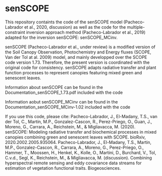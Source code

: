 # senSCOPE
This repository containts the code of the senSCOPE model (Pacheco-Labrador et al., 2020, discussion) as well as the code for the multiple-constraint inversion approach method (Pacheco-Labrador et al., 2019) adapted for the inversion senSCOPE: senSCOPE_MCinv.

senSCOPE (Pacheco-Labrador et al., under review) is a modified version of the Soil Canopy Observation, Photochemistry and Energy fluxes (SCOPE, Van der Tol at al. 2009) model, and mainly developped over the SCOPE code version 1.73. Therefore, the present version is coordinated with the original code for consistency. senSCOPE adapts radiative transfer and plant function processes to represent canopies featuring mixed green and senescent leaves.

Information about senSCOPE can be found in the Documentation_senSCOPE_1.73.pdf included with the code

Information aobut senSCOPE_MCinv can be found in the Documentation_senSCOPE_MCinv-1.02 included with the code

If you use this code, please cite:
  Pacheco-Labrador, J., El-Madany, T.S., van der Tol, C., Martín, M.P., Gonzalez-Cascon, R., Perez-Priego, O., Guan, J., Moreno, G., 
    Carrara, A., Reichstein, M., & Migliavacca, M. (2020). senSCOPE: Modeling radiative transfer and biochemical processes in mixed 
    canopies combining green and senescent leaves with SCOPE. bioRxiv, 2020.2002.2005.935064.
  Pacheco-Labrador, J., El-Madany, T.S., Martin, M.P., Gonzalez-Cascon, R., Carrara, A., Moreno, G., Perez-Priego, O., Hammer, T., 
    Moossen, H., Henkel, K., Kolle, O., Martini, D., Burchard, V., Tol, C.v.d., Segl, K., Reichstein, M., & Migliavacca, M. (discussion). 
    Combining hyperspectral remote sensing and eddy covariance data streams for estimation of vegetation functional traits. 
    Biogeosciences.
